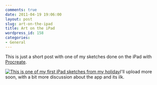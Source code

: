 ```yaml
---
comments: true
date: 2011-04-19 19:06:00
layout: post
slug: art-on-the-ipad
title: Art on the iPad
wordpress_id: 158
categories:
- General
---
```


This is just a short post with one of my sketches done on the iPad with [Procreate](http://www.savageinteractive.com.au/Procreate/).

[![This is one of my first iPad sketches from my holiday](http://jens.raaby.co.uk/wp-content/uploads/2011/04/photo.jpg)](http://jens.raaby.co.uk/wp-content/uploads/2011/04/photo.jpg)I'll upload more soon, with a bit more discussion about the app and its ilk.
